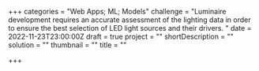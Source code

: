 +++
categories = "Web Apps; ML; Models"
challenge = "Luminaire development requires an accurate assessment of the lighting data in order to ensure the best selection of LED light sources and their drivers. "
date = 2022-11-23T23:00:00Z
draft = true
project = ""
shortDescription = ""
solution = ""
thumbnail = ""
title = ""

+++
